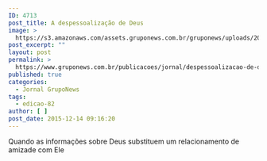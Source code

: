 ```yaml
---
ID: 4713
post_title: A despessoalização de Deus
image: >
  https://s3.amazonaws.com/assets.gruponews.com.br/gruponews/uploads/2016/07/diagramacao-gruponews-dezembro-grafica-final-1-1280x720.jpg
post_excerpt: ""
layout: post
permalink: >
  https://www.gruponews.com.br/publicacoes/jornal/despessoalizacao-de-deus-2
published: true
categories:
  - Jornal GrupoNews
tags:
  - edicao-82
author: [ ]
post_date: 2015-12-14 09:16:20
---
```

Quando as informações sobre Deus substituem um relacionamento de amizade com Ele
